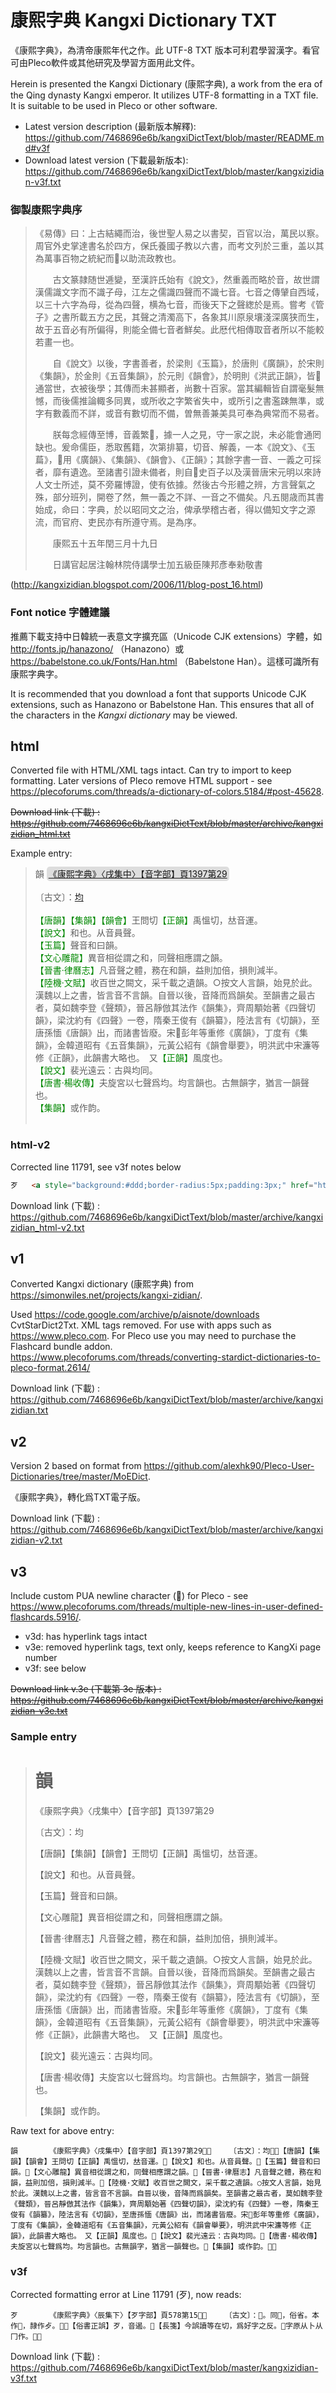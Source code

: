 # 康熙字典 Kangxi Dictionary TXT

《康熙字典》，為清帝康熙年代之作。此 UTF-8 TXT 版本可利君學習漢字。看官可由Pleco軟件或其他研究及學習方面用此文件。
<!-- 《大學》曰：「大學之道，在明明德，在親民，在止於至善」。以學認道，以道治人間，認自心意，行德，為學業之程。-->

Herein is presented the Kangxi Dictionary (康熙字典), a work from the era of the Qing dynasty Kangxi emperor. It utilizes UTF-8 formatting in a TXT file. It is suitable to be used in Pleco or other software. 
<!-- As is written in *The Great Learning* (大學): "The way of the great learning, is in the propagation of virtue, is in the amity of the common people, is in the bountifulness of the good". Let us be guided by learning to the way, to understand the common weal of humanity, starting from the recognition of one's own heartfelt intentions, such is the great craft of learning.-->

* Latest version description (最新版本解釋): https://github.com/7468696e6b/kangxiDictText/blob/master/README.md#v3f
* Download latest version (下載最新版本): https://github.com/7468696e6b/kangxiDictText/blob/master/kangxizidian-v3f.txt

###  御製康熙字典序

> 《易傳》曰：上古結繩而治，後世聖人易之以書契，百官以治，萬民以察。周官外史掌達書名於四方，保氏養國子教以六書，而考文列於三重，盖以其為萬事百物之統紀而𠯁以助流政教也。
> 
> 　　古文篆隷随世逓變，至漢許氏始有《說文》，然重義而略於音，故世謂漢儒識文字而不識子母，江左之儒識四聲而不識七音。七音之傳肈自西域，以三十六字為母，從為四聲，横為七音，而後天下之聲緫於是焉。嘗考《管子》之書所載五方之民，其聲之清濁高下，各象其川原泉壤淺深廣狭而生，故于五音必有所偏得，則能全備七音者鮮矣。此厯代相傳取音者所以不能較若畫一也。
> 
> 　　自《說文》以後，字書善者，於梁則《玉篇》，於唐則《廣韻》，於宋則《集韻》，於金則《五音集韻》，於元則《韻會》，於明則《洪武正韻》，皆𣴑通當世，衣被後學；其傳而未甚顯者，尚數十百家。當其編輯皆自謂毫髮無憾，而後儒推論輙多同異，或所收之字繁省失中，或所引之書濫踈無準，或字有數義而不詳，或音有數切而不備，曽無善兼美具可奉為典常而不易者。
> 
> 　　朕每念經傳至博，音義繁𧷤，據一人之見，守一家之説，未必能會通罔缺也。爰命儒臣，悉取舊籍，次第排纂，切音、解義，一本《說文》、《玉萹》，𠔥用《廣韻》、《集韻》、《韻會》、《正韻》；其餘字書一音、一義之可採者，靡有遺逸。至諸書引證未備者，則自𦀰史百子以及漢晉唐宋元明以來詩人文士所述，莫不旁羅博證，使有依據。然後古今形體之辨，方言聲氣之殊，部分班列，開卷了然，無一義之不詳、一音之不備矣。凡五閱歳而其書始成，命曰：字典，於以昭同文之治，俾承學稽古者，得以備知文字之源流，而官府、吏民亦有所遵守焉。是為序。
> 
> 　　康熙五十五年閏三月十九日
> 
> 　　日講官起居注翰林院侍講學士加五級臣陳邦彥奉勑敬書

(http://kangxizidian.blogspot.com/2006/11/blog-post_16.html)
<!--
As written in the preface of the Kangxi dictionary (using some of James Legge's translation):
> The *I Ching* states: "In the highest antiquity, government was carried on successfully by the use of knotted cords (to preserve the memory of things). In subsequent ages the sages substituted for these written characters and bonds. By means of these (the doings of) all the officers could be regulated, and (the affairs of) all the people accurately examined. The idea of this was taken, probably, from Guai (the forty-third hexagram). Therefore what we call the Yi is (a collection of) emblematic lines. They are styled emblematic as being resemblances. What we call the Tuan (or king Wen's explanations) are based on the significance (of each hexagram as a whole). We call the lines (of the figures) Yao from their being according to the movements taking place all under the sky. In this way (we see) the rise of good fortune and evil, and the manifestation of repentance and regret."
> Ancient texts were written in seal script and clerical script, until the work of Xu \[Shen\] of Han \[dynasty\] in *Shouwen Jiezi*, emphasizing meaning but neglecting pronunciation, therefore, people knew the characters but not the consonants \[and vowels\]. The Confucians in Jiangzuo knew the four tones but did not know the seven sounds. The title of the voice of seven was from the Western Regions, with 36 characters as the mother, from four tones to seven tones, and then the voice of the world was edited. Once we investigated the voice of five people in Guanzi, Because of the depth and width of each image, there must be some deviation in the five tones, so there are too few people who can complete seven tones. This is the reason why the people who take notes from generation to generation can not be uniform.-->

### Font notice 字體建議
推薦下載支持中日韓統一表意文字擴充區（Unicode CJK extensions）字體，如 http://fonts.jp/hanazono/ （Hanazono）或 https://babelstone.co.uk/Fonts/Han.html （Babelstone Han）。這樣可識所有康熙字典字。

It is recommended that you download a font that supports Unicode CJK extensions, such as Hanazono or Babelstone Han. This ensures that all of the characters in the *Kangxi dictionary* may be viewed.

## html
Converted file with HTML/XML tags intact. Can try to import to keep formatting. Later versions of Pleco remove HTML support - see https://plecoforums.com/threads/a-dictionary-of-colors.5184/#post-45628.

~~Download link (下載) : https://github.com/7468696e6b/kangxiDictText/blob/master/archive/kangxizidian_html.txt~~

Example entry: 
> 韻	<a style="background:#ddd;border-radius:5px;padding:3px;" href="http://www.kangxizidian.com/kangxi/1397.gif">《康熙字典》〈戌集中〉【音字部】頁1397第29</a><br><br>    〔古文〕：<a href="均">均</a><br><br><font color="#080">【唐韻】</font><font color="#080">【集韻】</font><font color="#080">【韻會】</font>王問切<font color="#080">【正韻】</font>禹慍切，𠀤音運。<br><font color="#080">【說文】</font>和也。从音員聲。<br><font color="#080">【玉篇】</font>聲音和曰韻。<br><font color="#080">【文心雕龍】</font>異音相從謂之和，同聲相應謂之韻。<br><font color="#080">【晉書·律曆志】</font>凡音聲之體，務在和韻，益則加倍，損則減半。<br><font color="#080">【陸機·文賦】</font>收百世之闕文，采千載之遺韻。○按文人言韻，始見於此。漢魏以上之書，皆言音不言韻。自晉以後，音降而爲韻矣。至韻書之最古者，莫如魏李登《聲類》，晉呂靜倣其法作《韻集》，齊周顒始著《四聲切韻》，梁沈約有《四聲》一卷，隋秦王俊有《韻纂》，陸法言有《切韻》，至唐孫愐《唐韻》出，而諸書皆廢。宋𨻰彭年等重修《廣韻》，丁度有《集韻》，金韓道昭有《五音集韻》，元黃公紹有《韻會舉要》，明洪武中宋濂等修《正韻》，此韻書大略也。　又<font color="#080">【正韻】</font>風度也。<br><font color="#080">【說文】</font>裴光遠云：古與均同。<br><font color="#080">【唐書·楊收傳】</font>夫旋宮以七聲爲均。均言韻也。古無韻字，猶言一韻聲也。<br><font color="#080">【集韻】</font>或作韵。<br><br>

### html-v2
Corrected line 11791, see v3f notes below
```html
歹	<a style="background:#ddd;border-radius:5px;padding:3px;" href="http://www.kangxizidian.com/kangxi/0578.gif">《康熙字典》〈辰集下〉【歹字部】頁578第15</a><br><br>    〔古文〕：<a href="𡰮">𡰮</a><br><br>同𣦵，俗省。本作𣦵，隷作歺。<br><font color="#080">【俗書正誤】</font>歹，音遏。<br><font color="#080">【長箋】</font>今誤讀等在切，爲好字之反。𣦵字原从卜从冂作。<br><br>
```
Download link (下載) : https://github.com/7468696e6b/kangxiDictText/blob/master/archive/kangxizidian_html-v2.txt

## v1
Converted Kangxi dictionary (康熙字典) from https://simonwiles.net/projects/kangxi-zidian/.

Used https://code.google.com/archive/p/aisnote/downloads CvtStarDict2Txt.
XML tags removed. For use with apps such as https://www.pleco.com.
For Pleco use you may need to purchase the Flashcard bundle addon.
https://www.plecoforums.com/threads/converting-stardict-dictionaries-to-pleco-format.2614/

Download link (下載) : https://github.com/7468696e6b/kangxiDictText/blob/master/archive/kangxizidian.txt

## v2
Version 2 based on format from https://github.com/alexhk90/Pleco-User-Dictionaries/tree/master/MoEDict.

《康熙字典》，轉化爲TXT電子版。

Download link (下載) : https://github.com/7468696e6b/kangxiDictText/blob/master/archive/kangxizidian-v2.txt

## v3
Include custom PUA newline character () for Pleco - see https://www.plecoforums.com/threads/multiple-new-lines-in-user-defined-flashcards.5916/.

* v3d: has hyperlink tags intact
* v3e: removed hyperlink tags, text only, keeps reference to KangXi page number
* v3f: see below

~~Download link v.3e (下載第 3e 版本) : https://github.com/7468696e6b/kangxiDictText/blob/master/archive/kangxizidian-v3e.txt~~

### Sample entry
> # 韻
> 
> 《康熙字典》〈戌集中〉【音字部】頁1397第29
> 
> 〔古文〕：均
> 
> 【唐韻】【集韻】【韻會】王問切【正韻】禹慍切，𠀤音運。
> 
> 【說文】和也。从音員聲。
> 
> 【玉篇】聲音和曰韻。
> 
> 【文心雕龍】異音相從謂之和，同聲相應謂之韻。
> 
> 【晉書·律曆志】凡音聲之體，務在和韻，益則加倍，損則減半。
> 
> 【陸機·文賦】收百世之闕文，采千載之遺韻。○按文人言韻，始見於此。漢魏以上之書，皆言音不言韻。自晉以後，音降而爲韻矣。至韻書之最古者，莫如魏李登《聲類》，晉呂靜倣其法作《韻集》，齊周顒始著《四聲切韻》，梁沈約有《四聲》一卷，隋秦王俊有《韻纂》，陸法言有《切韻》，至唐孫愐《唐韻》出，而諸書皆廢。宋𨻰彭年等重修《廣韻》，丁度有《集韻》，金韓道昭有《五音集韻》，元黃公紹有《韻會舉要》，明洪武中宋濂等修《正韻》，此韻書大略也。　又【正韻】風度也。
> 
> 【說文】裴光遠云：古與均同。
> 
> 【唐書·楊收傳】夫旋宮以七聲爲均。均言韻也。古無韻字，猶言一韻聲也。
> 
> 【集韻】或作韵。

Raw text for above entry:
```
韻		《康熙字典》〈戌集中〉【音字部】頁1397第29    〔古文〕：均【唐韻】【集韻】【韻會】王問切【正韻】禹慍切，𠀤音運。【說文】和也。从音員聲。【玉篇】聲音和曰韻。【文心雕龍】異音相從謂之和，同聲相應謂之韻。【晉書·律曆志】凡音聲之體，務在和韻，益則加倍，損則減半。【陸機·文賦】收百世之闕文，采千載之遺韻。○按文人言韻，始見於此。漢魏以上之書，皆言音不言韻。自晉以後，音降而爲韻矣。至韻書之最古者，莫如魏李登《聲類》，晉呂靜倣其法作《韻集》，齊周顒始著《四聲切韻》，梁沈約有《四聲》一卷，隋秦王俊有《韻纂》，陸法言有《切韻》，至唐孫愐《唐韻》出，而諸書皆廢。宋𨻰彭年等重修《廣韻》，丁度有《集韻》，金韓道昭有《五音集韻》，元黃公紹有《韻會舉要》，明洪武中宋濂等修《正韻》，此韻書大略也。　又【正韻】風度也。【說文】裴光遠云：古與均同。【唐書·楊收傳】夫旋宮以七聲爲均。均言韻也。古無韻字，猶言一韻聲也。【集韻】或作韵。
```
### v3f
Corrected formatting error at Line 11791 (歹), now reads: 
```
歹		《康熙字典》〈辰集下〉【歹字部】頁578第15    〔古文〕：𡰮。同𣦵，俗省。本作𣦵，隷作歺。【俗書正誤】歹，音遏。【長箋】今誤讀等在切，爲好字之反。𣦵字原从卜从冂作。
```
Download link (下載) : https://github.com/7468696e6b/kangxiDictText/blob/master/kangxizidian-v3f.txt


